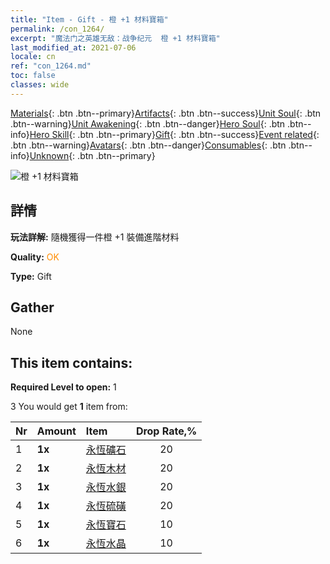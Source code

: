 ```yaml
---
title: "Item - Gift - 橙 +1 材料寶箱"
permalink: /con_1264/
excerpt: "魔法门之英雄无敌：战争纪元  橙 +1 材料寶箱"
last_modified_at: 2021-07-06
locale: cn
ref: "con_1264.md"
toc: false
classes: wide
---
```

 [Materials](/ItemsCN/){: .btn .btn--primary}[Artifacts](/ItemsCN/Artifacts/){: .btn .btn--success}[Unit Soul](/ItemsCN/UnitSoul/){: .btn .btn--warning}[Unit Awakening](/ItemsCN/UnitAwakening/){: .btn .btn--danger}[Hero Soul](/ItemsCN/HeroSoul/){: .btn .btn--info}[Hero Skill](/ItemsCN/HeroSkill/){: .btn .btn--primary}[Gift](/ItemsCN/Gift/){: .btn .btn--success}[Event related](/ItemsCN/Events/){: .btn .btn--warning}[Avatars](/ItemsCN/Avatars/){: .btn .btn--danger}[Consumables](/ItemsCN/Consumables/){: .btn .btn--info}[Unknown](/ItemsCN/Unknown/){: .btn .btn--primary}

 ![橙 +1 材料寶箱](/images/t/i_304002.png)

## 詳情
 **玩法詳解:** 隨機獲得一件橙 +1 裝備進階材料

 **Quality:** <span style="color: #FF8C00">OK</span>

 **Type:** Gift

## Gather

  None

## This item contains:

 **Required Level to open:** 1

 3 You would get **1** item  from:

  | Nr | Amount |     Item    | Drop Rate,% |
  |:---|:-------|:------------|:---------:|
  | 1 |  **1x** | [永恆礦石](/cn/Items/mat_68/) | 20 | 
  | 2 |  **1x** | [永恆木材](/cn/Items/mat_69/) | 20 | 
  | 3 |  **1x** | [永恆水銀](/cn/Items/mat_70/) | 20 | 
  | 4 |  **1x** | [永恆硫磺](/cn/Items/mat_71/) | 20 | 
  | 5 |  **1x** | [永恆寶石](/cn/Items/mat_72/) | 10 | 
  | 6 |  **1x** | [永恆水晶](/cn/Items/mat_73/) | 10 | 
